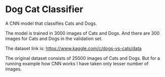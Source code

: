 # Dog Cat Classifier

A CNN model that classifies Cats and Dogs.

The model is trained in 3000 images of Cats and Dogs. And there are 300 images for Cats and Dogs in the validation set.

The dataset link is: https://www.kaggle.com/c/dogs-vs-cats/data

The original dataset consists of 25000 images of Cats and Dogs. But for a running example how CNN works I have taken only lesser number of images.

